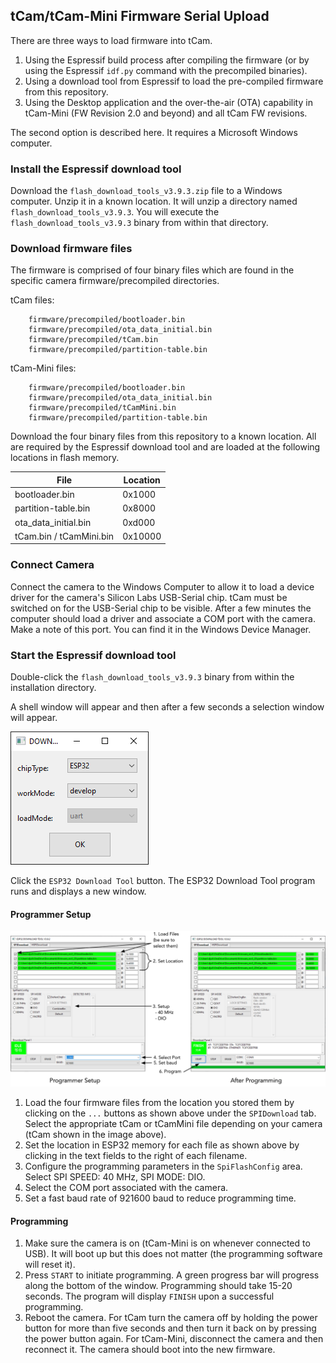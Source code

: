 ## tCam/tCam-Mini Firmware Serial Upload
There are three ways to load firmware into tCam.

1. Using the Espressif build process after compiling the firmware (or by using the Espressif ```idf.py``` command with the precompiled binaries).
2. Using a download tool from Espressif to load the pre-compiled firmware from this repository.
3. Using the Desktop application and the over-the-air (OTA) capability in tCam-Mini (FW Revision 2.0 and beyond) and all tCam FW revisions.

The second option is described here.  It requires a Microsoft Windows computer.

### Install the Espressif download tool
Download the `flash_download_tools_v3.9.3.zip` file to a Windows computer.  Unzip it in a known location.  It will unzip a directory named `flash_download_tools_v3.9.3`.  You will execute the ```flash_download_tools_v3.9.3``` binary from within that directory.

### Download firmware files
The firmware is comprised of four binary files which are found in the specific camera firmware/precompiled directories.

tCam files:

```
	firmware/precompiled/bootloader.bin
	firmware/precompiled/ota_data_initial.bin
	firmware/precompiled/tCam.bin
	firmware/precompiled/partition-table.bin
```

tCam-Mini files:

```
	firmware/precompiled/bootloader.bin
	firmware/precompiled/ota_data_initial.bin
	firmware/precompiled/tCamMini.bin
	firmware/precompiled/partition-table.bin
```

Download the four binary files from this repository to a known location.  All are required by the Espressif download tool and are loaded at the following locations in flash memory.

| File | Location |
| --- | --- |
| bootloader.bin | 0x1000 |
| partition-table.bin | 0x8000 |
| ota\_data_initial.bin | 0xd000 |
| tCam.bin / tCamMini.bin | 0x10000 |

### Connect Camera
Connect the camera to the Windows Computer to allow it to load a device driver for the camera's Silicon Labs USB-Serial chip.  tCam must be switched on for the USB-Serial chip to be visible.  After a few minutes the computer should load a driver and associate a COM port with the camera.  Make a note of this port.  You can find it in the Windows Device Manager.

### Start the Espressif download tool
Double-click the ```flash_download_tools_v3.9.3``` binary from within the installation directory.

A shell window will appear and then after a few seconds a selection window will appear.

![Espressif Tool Selection](pictures/tool_selection.png)

Click the `ESP32 Download Tool` button.  The ESP32 Download Tool program runs and displays a new window.

#### Programmer Setup

![Espressif ESP32 Download Tool](pictures/tool_operation.png)

1. Load the four firmware files from the location you stored them by clicking on the `...` buttons as shown above under the `SPIDownload` tab.  Select the appropriate tCam or tCamMini file depending on your camera (tCam shown in the image above).
2. Set the location in ESP32 memory for each file as shown above by clicking in the text fields to the right of each filename.
3. Configure the programming parameters in the `SpiFlashConfig` area.  Select SPI SPEED: 40 MHz, SPI MODE: DIO.
4. Select the COM port associated with the camera.
5. Set a fast baud rate of 921600 baud to reduce programming time.

#### Programming

1. Make sure the camera is on (tCam-Mini is on whenever connected to USB).  It will boot up but this does not matter (the programming software will reset it).
2. Press `START` to initiate programming.  A green progress bar will progress along the bottom of the window.  Programming should take 15-20 seconds.  The program will display `FINISH` upon a successful programming.
3. Reboot the camera.  For tCam turn the camera off by holding the power button for more than five seconds and then turn it back on by pressing the power button again.  For tCam-Mini, disconnect the camera and then reconnect it.  The camera should boot into the new firmware.

